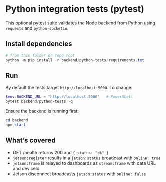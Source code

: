 # Python integration tests (pytest)

This optional pytest suite validates the Node backend from Python using `requests` and `python-socketio`.

## Install dependencies

```powershell
# from this folder or repo root
python -m pip install -r backend/python-tests/requirements.txt
```

## Run

By default the tests target `http://localhost:5000`. To change:

```powershell
$env:BACKEND_URL = "http://localhost:5000"   # PowerShell
pytest backend/python-tests -q
```

Ensure the backend is running first:

```powershell
cd backend
npm start
```

## What’s covered
- GET /health returns 200 and `{ status: "ok" }`
- `jetson:register` results in a `jetson:status` broadcast with `online: true`
- `jetson:frame` is relayed to dashboards as `stream:frame` with data URL and deviceId
- Jetson disconnect broadcasts `jetson:status` with `online: false`
